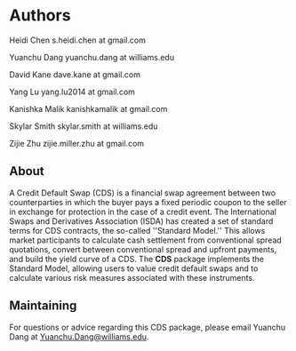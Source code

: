 Authors
========================================================
Heidi Chen 
s.heidi.chen at gmail.com

Yuanchu Dang
yuanchu.dang at williams.edu

David Kane
dave.kane at gmail.com

Yang Lu 
yang.lu2014 at gmail.com

Kanishka Malik
kanishkamalik at gmail.com

Skylar Smith
skylar.smith at williams.edu

Zijie Zhu
zijie.miller.zhu at gmail.com

About
--------------------------------------------------------
A Credit Default Swap (CDS) is a financial swap agreement between two
counterparties in which the buyer pays a fixed periodic coupon to the
seller in exchange for protection in the case of a credit event. The
International Swaps and Derivatives Association (ISDA) has created a
set of standard terms for CDS contracts, the so-called ''Standard
Model.'' This allows market participants to calculate cash settlement
from conventional spread quotations, convert between conventional
spread and upfront payments, and build the yield curve of a CDS. The
**CDS** package implements the Standard Model, allowing users to
value credit default swaps and to calculate various risk measures
associated with these instruments.

Maintaining
--------------------------------------------------------
For questions or advice regarding this CDS package, please email
Yuanchu Dang at Yuanchu.Dang@williams.edu.
